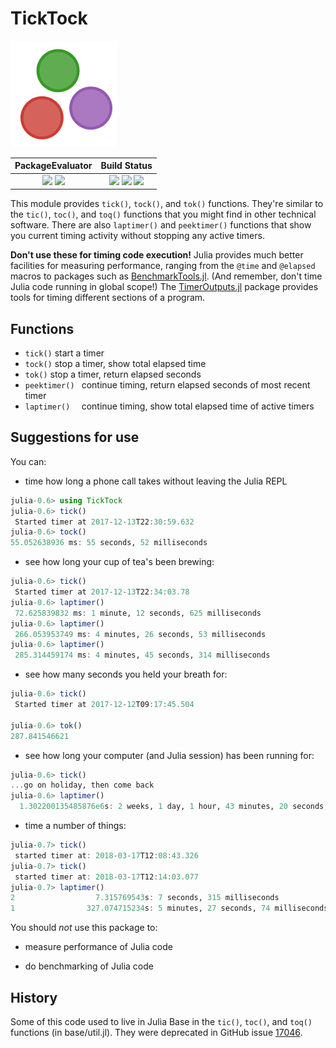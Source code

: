 # TickTock

![tick tock](images/ticktock.gif)


| **PackageEvaluator** | **Build Status**  |
|:---:|:---:|
|[![][pkg-0.6-img]][pkg-0.6-url] [![][pkg-0.7-img]][pkg-0.7-url] | [![][travis-img]][travis-url] [![][appveyor-img]][appveyor-url] [![][codecov-img]][codecov-url] |

This module provides `tick()`, `tock()`, and `tok()` functions. They're similar to the `tic()`, `toc()`, and `toq()` functions that you might find in other technical software. There are also `laptimer()` and `peektimer()` functions that show you current timing activity without stopping any active timers.

**Don't use these for timing code execution!** Julia provides much better facilities for measuring performance, ranging from the `@time` and `@elapsed` macros to packages such as [BenchmarkTools.jl](https://github.com/JuliaCI/BenchmarkTools.jl). (And remember, don't time Julia code running in global scope!) The [TimerOutputs.jl](https://github.com/KristofferC/TimerOutputs.jl) package provides tools for timing different sections of a program.

## Functions

- `tick()` start a timer
- `tock()` stop a timer, show total elapsed time
- `tok()` stop a timer, return elapsed seconds
- `peektimer() ` continue timing, return elapsed seconds of most recent timer
- `laptimer()  ` continue timing, show total elapsed time of active timers

## Suggestions for use

You can:

- time how long a phone call takes without leaving the Julia REPL

```julia
julia-0.6> using TickTock
julia-0.6> tick()
 Started timer at 2017-12-13T22:30:59.632
julia-0.6> tock()
55.052638936 ms: 55 seconds, 52 milliseconds
```

- see how long your cup of tea's been brewing:

```julia
julia-0.6> tick()
 Started timer at 2017-12-13T22:34:03.78
julia-0.6> laptimer()
 72.625839832 ms: 1 minute, 12 seconds, 625 milliseconds
julia-0.6> laptimer()
 266.053953749 ms: 4 minutes, 26 seconds, 53 milliseconds
julia-0.6> laptimer()
 285.314459174 ms: 4 minutes, 45 seconds, 314 milliseconds
```

- see how many seconds you held your breath for:

```julia
julia-0.6> tick()
 Started timer at 2017-12-12T09:17:45.504

julia-0.6> tok()
287.841546621
```

- see how long your computer (and Julia session) has been running for:

```julia
julia-0.6> tick()
...go on holiday, then come back
julia-0.6> laptimer()
  1.302200135485876e6s: 2 weeks, 1 day, 1 hour, 43 minutes, 20 seconds, 135 milliseconds
```

- time a number of things:

```julia
julia-0.7> tick()
 started timer at: 2018-03-17T12:08:43.326
julia-0.7> tick()
 started timer at: 2018-03-17T12:14:03.077
julia-0.7> laptimer()
2                  7.315769543s: 7 seconds, 315 milliseconds
1                327.074715234s: 5 minutes, 27 seconds, 74 milliseconds
```

You should *not* use this package to:

- measure performance of Julia code

- do benchmarking of Julia code

## History

Some of this code used to live in Julia Base in the `tic()`, `toc()`, and `toq()` functions
(in base/util.jl). They were deprecated in GitHub issue [17046](https://github.com/JuliaLang/julia/issues/17046).

[travis-img]: https://travis-ci.org/cormullion/TickTock.jl.svg?branch=master
[travis-url]: https://travis-ci.org/cormullion/TickTock.jl

[appveyor-img]: https://ci.appveyor.com/api/projects/status/j4w1iwued4ojsfm6?svg=true
[appveyor-url]: https://ci.appveyor.com/project/cormullion/ticktock-jl/branch/master
  
[codecov-img]: https://codecov.io/github/cormullion/TickTock.jl/coverage.svg?branch=master
[codecov-url]: https://codecov.io/github/cormullion/TickTock.jl

[pkg-0.6-img]: http://pkg.julialang.org/badges/TickTock_0.6.svg
[pkg-0.6-url]: http://pkg.julialang.org/?pkg=TickTock&ver=0.6
[pkg-0.7-img]: http://pkg.julialang.org/badges/TickTock_0.7.svg
[pkg-0.7-url]: http://pkg.julialang.org/?pkg=TickTock&ver=0.7

